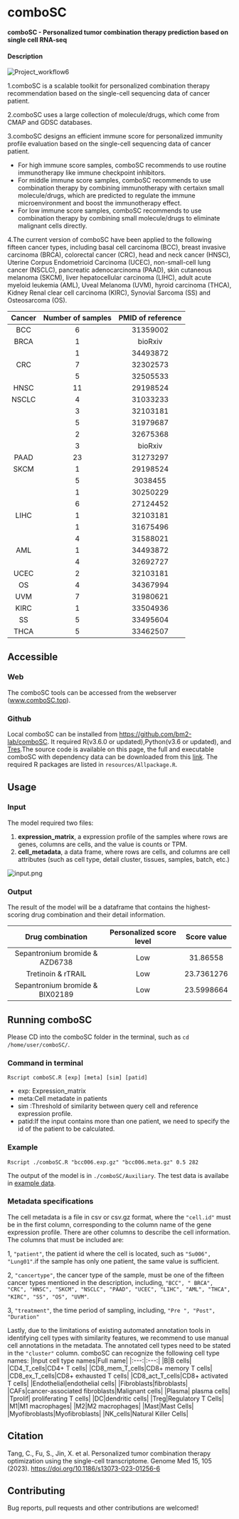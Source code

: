 # comboSC
**comboSC - Personalized tumor combination therapy prediction based on single cell RNA-seq**

#### Description
![Project_workflow6](https://github.com/bm2-lab/comboSC/assets/37855187/0870231c-94c3-4f87-9725-02eaa531c6cb)

1.comboSC is a scalable toolkit for personalized combination therapy recommendation based on the single-cell sequencing data of cancer patient.

2.comboSC uses a large collection of molecule/drugs, which come from CMAP and GDSC databases.

3.comboSC designs an efficient immune score for personalized immunity profile evaluation based on the single-cell sequencing data of cancer patient.
- For high immune score samples, comboSC recommends to use routine immunotherapy like immune checkpoint inhibitors.
- For middle immune score samples, comboSC recommends to use combination therapy by combining immunotherapy with certaixn small molecule/drugs, which are predicted to regulate the immune microenvironment and boost the immunotherapy effect.
- For low immune score samples, comboSC recommends to use combination therapy by combining small molecule/drugs to eliminate malignant cells directly.

4.The current version of comboSC have been applied to the following fifteen cancer types, including basal cell carcinoma (BCC), breast invasive carcinoma (BRCA), colorectal cancer (CRC), head and neck cancer (HNSC), Uterine Corpus Endometrioid Carcinoma (UCEC), non-small-cell lung cancer (NSCLC), pancreatic adenocarcinoma (PAAD), skin cutaneous melanoma (SKCM), liver hepatocellular carcinoma (LIHC), adult acute myeloid leukemia (AML), Uveal Melanoma (UVM), hyroid carcinoma (THCA), Kidney Renal clear cell carcinoma (KIRC), Synovial Sarcoma (SS) and Osteosarcoma (OS).

| Cancer  | Number of samples | PMID of reference  |
|:-------:|:-----------------:|:------------------:|
| BCC     | 6                 | 31359002           |
| BRCA    | 1                 | bioRxiv            |
|         | 1                 | 34493872           |
| CRC     | 7                 | 32302573           |
|         | 5                 | 32505533           |
| HNSC    | 11                | 29198524           |
| NSCLC   | 4                 | 31033233           |
|         | 3                 | 32103181           |
|         | 5                 | 31979687           |
|         | 2                 | 32675368           |
|         | 3                 | bioRxiv            |
| PAAD    | 23                | 31273297           |
| SKCM    | 1                 | 29198524           |
|         | 5                 | 3038455            |
|         | 1                 | 30250229           |
|         | 6                 | 27124452           |
| LIHC    | 1                 | 32103181           |
|         | 1                 | 31675496           |
|         | 4                 | 31588021           |
| AML     | 1  | 34493872   |
|         | 4  | 32692727   |
| UCEC    | 2  | 32103181   |
| OS      | 4  | 34367994   |
| UVM     | 7  | 31980621   |
| KIRC    | 1  | 33504936   |
| SS      | 5  | 33495604   |
| THCA    | 5  | 33462507   |


## Accessible
### Web
The comboSC tools can be accessed from the webserver (www.comboSC.top).
### Github
Local comboSC can be installed from https://github.com/bm2-lab/comboSC. It required R(v3.6.0 or updated),Python(v3.6 or updated), and [Tres](https://github.com/data2intelligence/Tres).The source code is available on this page,  the full and executable comboSC with dependency data can be downloaded from this [link](http://www.combosc.top/combsc/csv/example?name=comboSC.zip). The required R packages are listed in `resources/Allpackage.R`.
## Usage
### Input

The model required two files:

1. **expression_matrix**, a expression profile of the samples where rows are genes, columns are cells, and the value is counts or TPM. 
2. **cell_metadata**, a data frame, where rows are cells, and columns are cell attributes (such as cell type, detail cluster, tissues, samples, batch, etc.)

![input.png](http://www.combosc.top/combsc/static/images/metedata.png)

### Output
The result of the model will be a dataframe that contains the highest-scoring drug combination and their detail information.  

|Drug combination|Personalized score level|Score value|
|:---:|:---:|:---:|
|Sepantronium bromide & AZD6738|Low|31.86558|
|Tretinoin & rTRAIL|Low|23.7361276|
|Sepantronium bromide & BIX02189|Low|23.5998664|


## Running comboSC
Please CD into the comboSC folder in the terminal, such as `cd /home/user/comboSC/`.
### Command in terminal

```
Rscript comboSC.R [exp] [meta] [sim] [patid]
```
- exp: Expression_matrix
- meta:Cell metadate in patients
- sim :Threshold of similarity between query cell and reference expression profile.
- patid:If the input contains more than one patient, we need to specify the id of the patient to be calculated.

### Example
```
Rscript ./comboSC.R "bcc006.exp.gz" "bcc006.meta.gz" 0.5 282
```
The output of the model is in `./comboSC/Auxiliary`. The test data is availabe in [example data](http://www.combosc.top/combsc/csv/example?name=example.zip).

### Metadata specifications
The cell metadata is a file in csv or csv.gz format, where the `"cell.id"` must be in the first column, corresponding to the column name of the gene expression profile. There are other columns to describe the cell information. The columns that must be included are: 

1, `"patient"`, the patient id where the cell is located, such as `"Su006", "Lung01"`.if the sample has only one patient, the same value is sufficient. 

2, `"cancertype"`, the cancer type of the sample, must be one of the fifteen cancer types mentioned in the description, including, `"BCC", " BRCA", "CRC", "HNSC", "SKCM", "NSCLC", "PAAD", "UCEC", "LIHC", "AML", "THCA", "KIRC", "SS", "OS", "UVM"`. 

3, `"treatment"`, the time period of sampling, including, `"Pre ", "Post", "Duration"`

Lastly, due to the limitations of existing automated annotation tools in identifying cell types with similarity features, we recommend to use manual cell annotations in the metadata. The annotated cell types need to be stated in the `"cluster"` column. comboSC can recognize the following cell type names:
|Input cell type names|Full name|
|:---:|:---:|
|B|B cells|
|CD4_T_cells|CD4+ T cells|
|CD8_mem_T_cells|CD8+ memory T cells|
|CD8_ex_T_cells|CD8+ exhausted T cells|
|CD8_act_T_cells|CD8+ activated T cells|
|Endothelial|endothelial cells|
|Fibroblasts|fibroblasts|
|CAFs|cancer-associated fibroblasts|Malignant cells|
|Plasma| plasma cells|
|Tprolif| proliferating T cells|
|DC|dendritic cells|
|Treg|Regulatory T Cells|
|M1|M1 macrophages|
|M2|M2 macrophages|
|Mast|Mast Cells|
|Myofibroblasts|Myofibroblasts|
|NK_cells|Natural Killer Cells|

## Citation  
Tang, C., Fu, S., Jin, X. et al. Personalized tumor combination therapy optimization using the single-cell transcriptome. Genome Med 15, 105 (2023). https://doi.org/10.1186/s13073-023-01256-6
## Contributing
Bug reports, pull requests and other contributions are welcomed!
